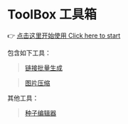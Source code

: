 # ToolBox 工具箱

👉 [点击这里开始使用 Click here to start](http://120.24.169.199/toolbox)

包含如下工具：

>  [链接批量生成](https://wintterhub.github.io/toolbox/dist/#/UrlBatchGenerat)

>  [图片压缩](https://wintterhub.github.io/toolbox/dist/#/ImageCompress)

其他工具：

> [种子编辑器](https://sdjdd.github.io/whitewash-torrent/demo/)
